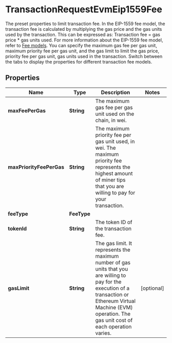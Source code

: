 

# TransactionRequestEvmEip1559Fee

The preset properties to limit transaction fee.  In the EIP-1559 fee model, the transaction fee is calculated by multiplying the gas price and the gas units used by the transaction. This can be expressed as: Transaction fee = gas price * gas units used. For more information about the EIP-1559 fee model, refer to [Fee models](/v2/guides/transactions/estimate-fees#fee-models).  You can specify the maximum gas fee per gas unit, maximum priority fee per gas unit, and the gas limit to limit the gas price, priority fee per gas unit, gas units used in the transaction.   Switch between the tabs to display the properties for different transaction fee models. 

## Properties

| Name | Type | Description | Notes |
|------------ | ------------- | ------------- | -------------|
|**maxFeePerGas** | **String** | The maximum gas fee per gas unit used on the chain, in wei. |  |
|**maxPriorityFeePerGas** | **String** | The maximum priority fee per gas unit used, in wei. The maximum priority fee represents the highest amount of miner tips that you are willing to pay for your transaction. |  |
|**feeType** | **FeeType** |  |  |
|**tokenId** | **String** | The token ID of the transaction fee. |  |
|**gasLimit** | **String** | The gas limit. It represents the maximum number of gas units that you are willing to pay for the execution of a transaction or Ethereum Virtual Machine (EVM) operation. The gas unit cost of each operation varies. |  [optional] |



